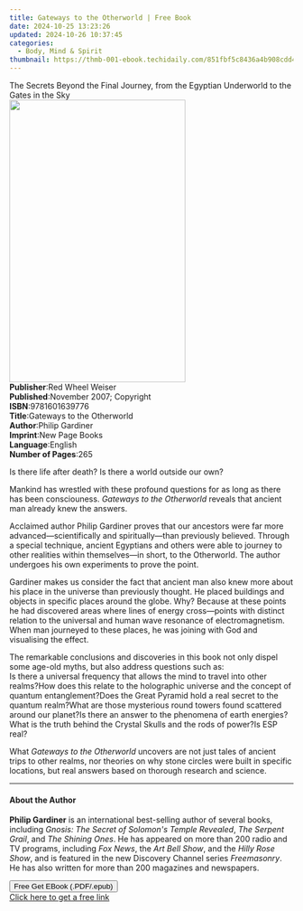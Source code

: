 ```yaml
---
title: Gateways to the Otherworld | Free Book
date: 2024-10-25 13:23:26
updated: 2024-10-26 10:37:45
categories:
  - Body, Mind & Spirit
thumbnail: https://thmb-001-ebook.techidaily.com/851fbf5c8436a4b908cdd4f245ec119ffdef29433949ea5a2276c3bd54501e78.jpg
---
```

<main id="book-container">
  <div class="flex flex-col">
    <div class="book-brief flex-1 py-6 px-4 sm:p-6 md:py-10 md:px-8">
      <!-- brief-->
      <div class="book-brief-main">
        The Secrets Beyond the Final Journey, from the Egyptian Underworld to
        the Gates in the Sky
      </div>
    </div>
    <div
      class="book-meta-info flex-1 grid gap-4 col-start-1 col-end-3 row-start-1 sm:mb-6 sm:grid-cols-4 lg:gap-6 lg:col-start-2 lg:row-end-6 lg:row-span-6 lg:mb-0"
    >
      <div
        class="book-meta-info-left place-content-center mt-4 p-4 text-sm leading-6 col-start-2 col-span-2 dark:text-slate-400"
      >
        <img
          class="w-full h-500 object-cover rounded-lg sm:h-255 sm:col-span-2 lg:col-span-full"
          src="https://img-001-ebook.techidaily.com/106d7c0b5a148c84e05552fc342cad1b12e1f98e865232d2ed9aa40a7df1efc1.jpg"
          alt=""
          width="312"
          height="500"
        />
      </div>
      <div
        class="book-meta-info-right mt-2 col-start-1 row-start-2 col-span-3 self-center"
      >
        <!-- meta data  -->
        <div class="flex flex-col px-4 md:px-8">
          <div class="flex-1">
            <strong>Publisher</strong>:<span class="px-2"
              >Red Wheel Weiser</span
            >
          </div>
          <div class="flex-1">
            <strong>Published</strong>:<span class="px-2"
              >November 2007; Copyright</span
            >
          </div>
          <div class="flex-1">
            <strong>ISBN</strong>:<span class="px-2">9781601639776</span>
          </div>
          <div class="flex-1">
            <strong>Title</strong>:<span class="px-2"
              >Gateways to the Otherworld</span
            >
          </div>
          <div class="flex-1">
            <strong>Author</strong>:<span class="px-2">Philip Gardiner</span>
          </div>
          <div class="flex-1">
            <strong>Imprint</strong>:<span class="px-2">New Page Books</span>
          </div>
          <div class="flex-1">
            <strong>Language</strong>:<span class="px-2">English</span>
          </div>
          <div class="flex-1">
            <strong>Number of Pages</strong>:<span class="px-2">265</span>
          </div>
        </div>
      </div>
    </div>
    <div class="book-description flex-1 py-6 px-4 sm:p-6 md:py-10 md:px-8">
      <div class="book-description-main">
        <div accordion-content="" id="description">
          <p>Is there life after death? Is there a world outside our own?</p>
          <p>
            Mankind has wrestled with these profound questions for as long as
            there has been consciouness.
            <i>Gateways to the Otherworld</i> reveals that ancient man already
            knew the answers.
          </p>
          <p>
            Acclaimed author Philip Gardiner proves that our ancestors were far
            more advanced—scientifically and spiritually—than previously
            believed. Through a special technique, ancient Egyptians and others
            were able to journey to other realities within themselves—in short,
            to the Otherworld. The author undergoes his own experiments to prove
            the point.
          </p>
          <p>
            Gardiner makes us consider the fact that ancient man also knew more
            about his place in the universe than previously thought. He placed
            buildings and objects in specific places around the globe. Why?
            Because at these points he had discovered areas where lines of
            energy cross—points with distinct relation to the universal and
            human wave resonance of electromagnetism. When man journeyed to
            these places, he was joining with God and visualising the effect.
          </p>
          <p>
            The remarkable conclusions and discoveries in this book not only
            dispel some age-old myths, but also address questions such as:<br />Is
            there a universal frequency that allows the mind to travel into
            other realms?How does this relate to the holographic universe and
            the concept of quantum entanglement?Does the Great Pyramid hold a
            real secret to the quantum realm?What are those mysterious round
            towers found scattered around our planet?Is there an answer to the
            phenomena of earth energies?What is the truth behind the Crystal
            Skulls and the rods of power?Is ESP real?
          </p>
          <p>
            What <i>Gateways to the Otherworld</i> uncovers are not just tales
            of ancient trips to other realms, nor theories on why stone circles
            were built in specific locations, but real answers based on thorough
            research and science.
          </p>
        </div>
        <div class="accordion-fader"></div>
      </div>
    </div>
    <div class="book-excerpts flex-1 py-6 px-4 sm:p-6 md:py-10 md:px-8">
      <!-- excerpts-->
      <div class="book-excerpts-main">
        <hr />
        <h4 class="placeholder placeholder-heading">
          <span>About the Author</span>
        </h4>
        <p>
          <b>Philip Gardiner</b> is an international best-selling author of
          several books, including
          <i>Gnosis: The Secret of Solomon's Temple Revealed</i>,
          <i>The Serpent Grail</i>, and <i>The Shining Ones</i>. He has appeared
          on more than 200 radio and TV programs, including <i>Fox News</i>, the
          <i>Art Bell Show</i>, and the <i>Hilly Rose Show</i>, and is featured
          in the new Discovery Channel series <i>Freemasonry</i>. He has also
          written for more than 200 magazines and newspapers.
        </p>
      </div>
    </div>
    <div
      class="book-about-author flex-1 py-6 px-4 sm:p-6 md:py-10 md:px-8"
    ></div>
    <div class="book-free-get flex-1 py-6 px-4 sm:p-6 md:py-10 md:px-8">
      <button
        id="btn-free-get"
        class="bg-blue-500 hover:bg-blue-700 text-white font-bold py-2 px-4 rounded"
      >
        Free Get EBook (.PDF/.epub)
      </button>
      <div id="countdown-display" class="px-2 text-lg mt-2"></div>
      <a
        id="free-link"
        class="hidden bg-blue-500 hover:bg-blue-700 text-white font-bold py-2 px-4 rounded"
        href="https://www.ebooks.com/en-us/book/209689381/gateways-to-the-otherworld/philip-gardiner/"
        target="_blank"
        >Click here to get a free link</a
      >
    </div>
    <script>
      let countdownTime = 0;
      let countdownInterval = null;
      document
        .getElementById('btn-free-get')
        .addEventListener('click', startCountdown);
      function startCountdown() {
        countdownTime = new Date().getTime() + 60000 * 3;
        countdownInterval = setInterval(updateCountdown, 1000);
        document.getElementById('btn-free-get').disabled = true;
        document
          .getElementById('btn-free-get')
          .classList.add('bg-gray-500', 'cursor-not-allowed');
      }
      function updateCountdown() {
        let currentTime = new Date().getTime();
        let timeLeft = countdownTime - currentTime;
        let secondsLeft = Math.floor(timeLeft / 1000);
        document.getElementById('countdown-display').innerHTML =
          `Remaining time: ${secondsLeft} seconds.`;
        if (secondsLeft <= 0) {
          clearInterval(countdownInterval);
          document.getElementById('btn-free-get').classList.add('hidden');
          document.getElementById('free-link').classList.remove('hidden');
          document.getElementById('countdown-display').innerHTML = '';
        }
      }
    </script>
  </div>
</main>
